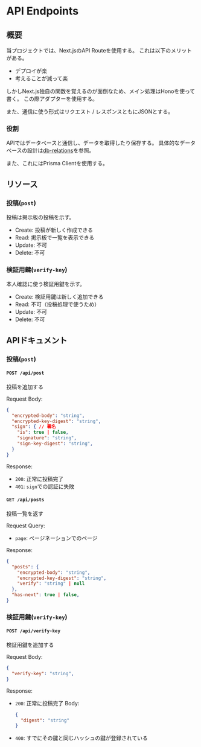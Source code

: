 # API Endpoints

## 概要
当プロジェクトでは、Next.jsのAPI Routeを使用する。
これは以下のメリットがある。

- デプロイが楽
- 考えることが減って楽

しかしNext.js独自の関数を覚えるのが面倒なため、メイン処理はHonoを使って書く。
この際アダプターを使用する。

また、通信に使う形式はリクエスト / レスポンスともにJSONとする。

### 役割

APIではデータベースと通信し、データを取得したり保存する。
具体的なデータベースの設計は[db-relations](./db-relations.md)を参照。

また、これにはPrisma Clientを使用する。

## リソース

### 投稿(`post`)
投稿は掲示板の投稿を示す。

- Create: 投稿が新しく作成できる
- Read: 掲示板で一覧を表示できる
- Update: 不可
- Delete: 不可

### 検証用鍵(`verify-key`)
本人確認に使う検証用鍵を示す。

- Create: 検証用鍵は新しく追加できる
- Read: 不可（投稿処理で使うため）
- Update: 不可
- Delete: 不可

## APIドキュメント

### 投稿(`post`)

#### `POST /api/post`
投稿を追加する

Request Body:
```json
{
  "encrypted-body": "string",
  "encrypted-key-digest": "string",
  "sign": { // 署名
    "is": true | false,
    "signature": "string",
    "sign-key-digest": "string",
  }
}
```

Response:

- `200`: 正常に投稿完了
- `401`: `sign`での認証に失敗

#### `GET /api/posts`
投稿一覧を返す

Request Query:
- `page`: ページネーションでのページ

Response:
```json
{
  "posts": {
    "encrypted-body": "string",
    "encrypted-key-digest": "string",
    "verify": "string" | null
  },
  "has-next": true | false,
}
```

### 検証用鍵(`verify-key`)

#### `POST /api/verify-key`
検証用鍵を追加する

Request Body:
```json
{
  "verify-key": "string",
}
```

Response:

- `200`: 正常に投稿完了
  Body:
  ```json
  {
    "digest": "string"
  }
  ```
- `400`: すでにその鍵と同じハッシュの鍵が登録されている
